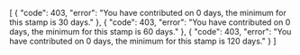 [
	{
		"code": 403,
		"error": "You have contributed on 0 days, the minimum for this stamp is 30 days."
	},
	{
		"code": 403,
		"error": "You have contributed on 0 days, the minimum for this stamp is 60 days."
	},
	{
		"code": 403,
		"error": "You have contributed on 0 days, the minimum for this stamp is 120 days."
	}
]

